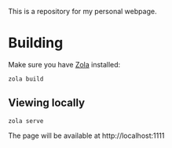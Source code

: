 This is a repository for my personal webpage.

# Building

Make sure you have [Zola](https://getzola.org) installed:

```
zola build
```

## Viewing locally

```
zola serve
```

The page will be available at http://localhost:1111
